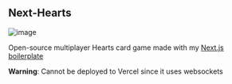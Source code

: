 ## Next-Hearts

![image](https://github.com/cakeslice/Next-Hearts/assets/7516142/31dee436-e565-4cb7-99c9-d540ebec1755)

Open-source multiplayer Hearts card game made with my [Next.js boilerplate](https://github.com/cakeslice/next-js-boilerplate)

**Warning**: Cannot be deployed to Vercel since it uses websockets

